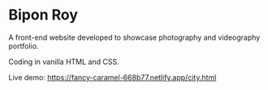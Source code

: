 # Bipon Roy
A front-end website developed to showcase photography and videography portfolio.

Coding in vanilla HTML and CSS.

Live demo: https://fancy-caramel-668b77.netlify.app/city.html
